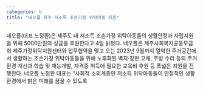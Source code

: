 ```yaml
---
categories: b
title: "네오플 제주 저소득 조손가정 위탁아동 지원"
---
```

네오플(대표 노정환)은 제주도 내 저소득 조손가정 위탁아동들의 생활안정과 자립지원을 위해 5000만원의 성금을 후원한다고 4일 밝혔다. 네오플은 제주사회복지공동모금회·제주가정위탁지원센터와 업무협약을 맺고 오는 2023년 9월까지 열악한 주거공간에서 생활하는 조손가정 위탁아동들을 위해 노후화된 벽지·장판 교체, 주방 수리 등의 주거환경 개선과 학습 및 재능개발, 자격증 취득에 필요한 교육비 후원 등 폭넓은 지원을 진행한다. 네오플 노정환 대표는 “사회적 소외계층인 저소득 위탁아동들이 안정적인 생활 환경에서 밝은 미래를 꿈꿀 수 있도록